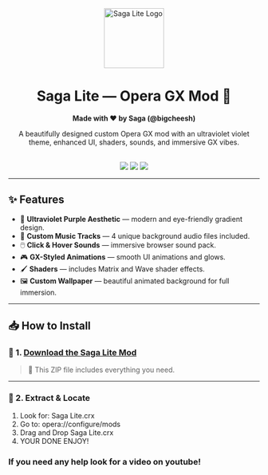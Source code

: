 <div align="center">
  <img src="https://i.imgur.com/3T3yJIT.png" width="120" alt="Saga Lite Logo"/>
  <h1>Saga Lite — Opera GX Mod 🌌</h1>
  <p><strong>Made with ❤️ by Saga (@bigcheesh)</strong></p>
  <p>A beautifully designed custom Opera GX mod with an ultraviolet violet theme, enhanced UI, shaders, sounds, and immersive GX vibes.</p>
  <br />
  <img src="https://img.shields.io/badge/Platform-Opera%20GX-purple?style=for-the-badge" />
  <img src="https://img.shields.io/badge/Version-1.0-purple?style=for-the-badge" />
  <img src="https://img.shields.io/badge/Status-Stable-brightgreen?style=for-the-badge" />
</div>

---

## ✨ Features

- 🎨 **Ultraviolet Purple Aesthetic** — modern and eye-friendly gradient design.
- 🎵 **Custom Music Tracks** — 4 unique background audio files included.
- 🖱️ **Click & Hover Sounds** — immersive browser sound pack.
- 🎮 **GX-Styled Animations** — smooth UI animations and glows.
- 🖌️ **Shaders** — includes Matrix and Wave shader effects.
- 🖼️ **Custom Wallpaper** — beautiful animated background for full immersion.

---

## 📥 How to Install

### 🔗 1. [Download the Saga Lite Mod]([https://gofile.io/d/ZW7w2R](https://github.com/bigcheesh/saga-lite/releases/tag/v1.4))

> 📁 This ZIP file includes everything you need.

---

### 📂 2. Extract & Locate
1. Look for: Saga Lite.crx
2. Go to: opera://configure/mods
3. Drag and Drop Saga Lite.crx
4. YOUR DONE ENJOY!

### If you need any help look for a video on youtube!
